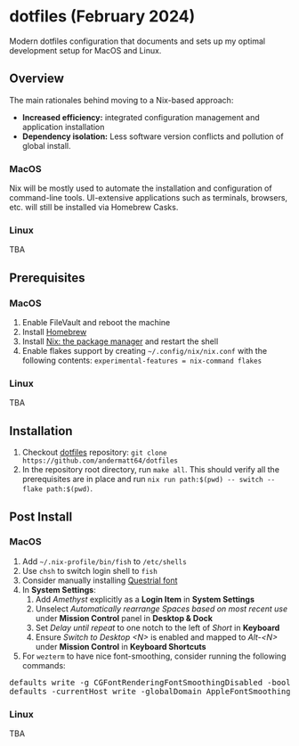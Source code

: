 # dotfiles (February 2024)
Modern dotfiles configuration that documents and sets up my optimal development setup for MacOS and Linux.

## Overview
The main rationales behind moving to a Nix-based approach:
* **Increased efficiency:** integrated configuration management and application installation
* **Dependency isolation:** Less software version conflicts and pollution of global install.

### MacOS
Nix will be mostly used to automate the installation and configuration of command-line tools. UI-extensive applications such as terminals, browsers, etc. will still be installed via Homebrew Casks. 

### Linux
TBA
 
## Prerequisites
### MacOS
1. Enable FileVault and reboot the machine
2. Install [Homebrew](https://brew.sh)
3. Install [Nix: the package manager](https://nixos.org/download#nix-install-macos) and restart the shell
4. Enable flakes support by creating `~/.config/nix/nix.conf` with the following contents: `experimental-features = nix-command flakes`

### Linux
TBA

## Installation
1. Checkout [dotfiles](https://github.com/andermatt64/dotfiles) repository: `git clone https://github.com/andermatt64/dotfiles`
2. In the repository root directory, run `make all`. This should verify all the prerequisites are in place and run `nix run path:$(pwd) -- switch --flake path:$(pwd)`. 

## Post Install

### MacOS
1. Add `~/.nix-profile/bin/fish` to `/etc/shells`
2. Use `chsh` to switch login shell to `fish`
3. Consider manually installing [Questrial font](https://fonts.google.com/specimen/Questrial)
4. In **System Settings**:
    1. Add *Amethyst* explicitly as a **Login Item** in **System Settings**
    2. Unselect *Automatically rearrange Spaces based on most recent use* under **Mission Control** panel in **Desktop & Dock**
    3. Set *Delay until repeat* to one notch to the left of *Short* in **Keyboard**
    4. Ensure *Switch to Desktop &lt;N&gt;* is enabled and mapped to *Alt-&lt;N&gt;* under **Mission Control** in **Keyboard Shortcuts** 
5. For `wezterm` to have nice font-smoothing, consider running the following commands:
<pre>
defaults write -g CGFontRenderingFontSmoothingDisabled -bool NO
defaults -currentHost write -globalDomain AppleFontSmoothing -int 2
</pre>

### Linux
TBA

